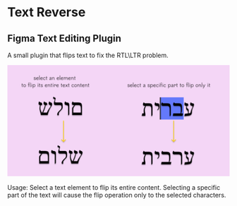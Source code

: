 # Text Reverse

## Figma Text Editing Plugin

A small plugin that flips text to fix the RTL\LTR problem.

![cover photo](https://github.com/zivkaplan/text-reverse-figma-plugin/blob/main/media/cover.png?raw=)

Usage:
Select a text element to flip its entire content.
Selecting a specific part of the text will cause the flip operation only to the selected characters.
